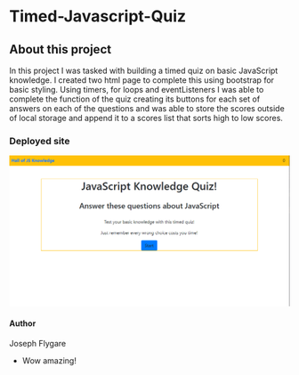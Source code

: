 # Timed-Javascript-Quiz

## About this project
In this project I was tasked with building a timed quiz on basic JavaScript knowledge. I created two html page to complete this using bootstrap for basic styling. Using timers,
for loops and eventListeners I was able to complete the function of the quiz creating its buttons for each set of answers on each of the questions and was able to store the scores outside of local storage and append it to a scores list that sorts high to low scores.
### Deployed site
![Deployed Site](./assets/Capture.png)
#### Author
Joseph Flygare
* Wow amazing!